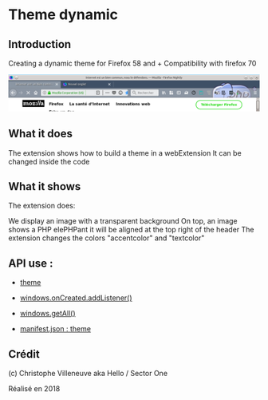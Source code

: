 # Theme dynamic
## Introduction
Creating a dynamic theme for Firefox 58 and +
Compatibility with firefox 70

![Screenshot](screenshots/header.png "header")

## What it does

The extension shows how to build a theme in a webExtension
It can be changed inside the code


## What it shows

The extension does:

We display an image with a transparent background
On top, an image shows a PHP elePHPant
it will be aligned at the top right of the header
The extension changes the colors "accentcolor" and "textcolor"

## API use :

- [theme](https://developer.mozilla.org/en-US/Add-ons/WebExtensions/API/theme/)
- [windows.onCreated.addListener()](https://developer.mozilla.org/en-US/Add-ons/WebExtensions/API/windows/onCreated)
- [windows.getAll()](https://developer.mozilla.org/en-US/Add-ons/WebExtensions/API/windows/getAll)

- [manifest.json : theme](https://developer.mozilla.org/en-US/Add-ons/WebExtensions/manifest.json/theme)


## Crédit
(c) Christophe Villeneuve aka Hello / Sector One

Réalisé en 2018
